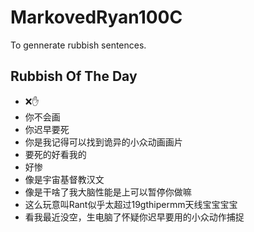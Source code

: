 # MarkovedRyan100C
To gennerate rubbish sentences.
## Rubbish Of The Day
- ❌️✋️
- 你不会画
- 你迟早要死
- 你是我记得可以找到诡异的小众动画画片
- 要死的好看我的
- 好惨
- 像是宇宙基督教汉文
- 像是干啥了我大脑性能是上可以暂停你做嘛
- 这么玩意叫Rant似乎太超过19gthipermm天线宝宝宝宝
- 看我最近没空，生电脑了怀疑你迟早要用的小众动作捕捉
